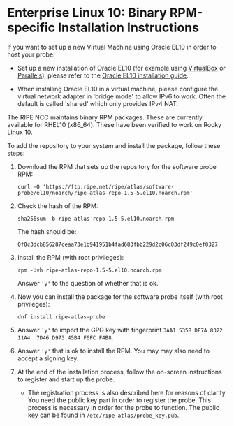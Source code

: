 # Enterprise Linux 10: Binary RPM-specific Installation Instructions

If you want to set up a new Virtual Machine using Oracle EL10 in order to host your probe:

* Set up a new installation of Oracle EL10 (for example using [VirtualBox](https://www.virtualbox.org/) or [Parallels](https://www.parallels.com/)), please refer to the [Oracle EL10 installation guide](https://docs.oracle.com/en/operating-systems/oracle-linux/10/).

* When installing Oracle EL10 in a virtual machine, please configure the virtual network adapter in 'bridge mode' to allow IPv6 to work. Often the default is called 'shared' which only provides IPv4 NAT.

The RIPE NCC maintains binary RPM packages. These are currently available for RHEL10
(x86_64). These have been verified to work on Rocky Linux 10.

To add the repository to your system and install the package, follow these steps:

1. Download the RPM that sets up the repository for the software probe RPM:

    ```
    curl -O 'https://ftp.ripe.net/ripe/atlas/software-probe/el10/noarch/ripe-atlas-repo-1.5-5.el10.noarch.rpm'
    ```

2. Check the hash of the RPM:

    ```
    sha256sum -b ripe-atlas-repo-1.5-5.el10.noarch.rpm
    ```

    The hash should be:

    ```
    0f0c3dcb856287ceaa73e1b941951b4fad683fbb229d2c06c03df249c0ef0327
    ```

3. Install the RPM (with root privileges):

    ```
    rpm -Uvh ripe-atlas-repo-1.5-5.el10.noarch.rpm
    ```

    Answer `'y'` to the question of whether that is ok.


4. Now you can install the package for the software probe itself (with root privileges):

    ```
    dnf install ripe-atlas-probe
    ```

5. Answer `'y'` to import the GPG key with fingerprint `3AA1 535B DE7A 8322 11A4  7D46 D973 45B4 F6FC F4B8`.

6. Answer `'y'` that is ok to install the RPM. You may may also need to accept a signing key.

7. At the end of the installation process, follow the on-screen instructions to register and start up the probe.

    * The registration process is also described here for reasons of clarity. You need the public key part in order to
register the probe. This process is necessary in order for the probe to function. The public key can be found in 
`/etc/ripe-atlas/probe_key.pub`.
